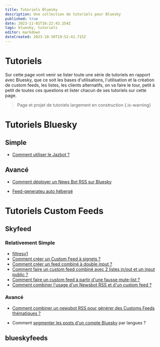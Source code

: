 ```yaml
---
title: Tutoriels Bluesky
description: Une collection de tutoriels pour Bluesky
published: true
date: 2023-11-01T16:22:43.254Z
tags: bluesky, tutoriels
editor: markdown
dateCreated: 2023-10-30T19:52:41.715Z
---
```


# Tutoriels
Sur cette page vont venir se lister toute une série de tutoriels en rapport avec Bluesky, que ce soit les bases d'utilisations, l'utilisation et la création de custom feeds, les listes, les clients alternatifs, on va faire le tour, petit à petit de toutes ces questions et lister chacun de ses tutoriels sur cette page. 

> Page et projet de tutoriels largement en construction
{.is-warning}



# Tutoriels Bluesky

## Simple
- [Comment utiliser le Jazbot ?](/fr/tutoriels/jazbot)


## Avancé
- [Comment déployer un News Bot RSS sur Bluesky](/fr/tutoriels/newsbot-rss-bluesky)

- [Feed-generateu auto hébergé](/fr/tutoriels/feed-generator)

# Tutoriels Custom Feeds

## Skyfeed

### Relativement Simple

- [filtresv1](/fr/tutoriels/filtresv1)
- [Comment créer un Custom Feed à signets ?](/fr/tutoriels/signets)
- [Comment créer un feed combiné à double input ?](/fr/tutoriels/feed-combine)
- [Comment faire un custom feed combiné avec 2 listes in/out et un input public ?](/fr/tutoriels/feed-combine-mute)
- [Comment faire un custom feed à partir d'une fausse mute-list ?](/fr/tutoriels/fausse-mute-list)
- [Comment combiner l'usage d'un Newsbot RSS et d'un custom feed ?](/fr/tutoriels/newsbot-customfeeds)


### Avancé
- [Comment combiner un newsbot RSS pour générer des Customs Feeds thématiques ?](/fr/tutoriels/newsbot-customfeeds)

- Comment [segmenter les posts d'un compte Bluesky](https://blog.rmendes.net/2023/08/29/comment-segmenter-un.html) par langues ?

## blueskyfeeds



